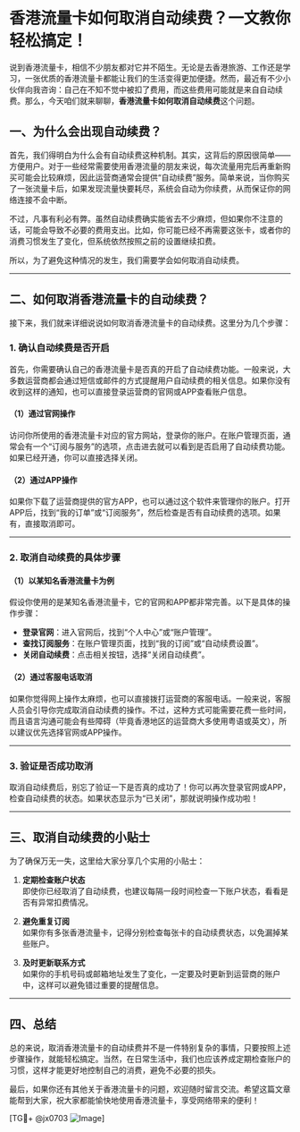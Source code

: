 # 香港流量卡如何取消自动续费？一文教你轻松搞定！

说到香港流量卡，相信不少朋友都对它并不陌生。无论是去香港旅游、工作还是学习，一张优质的香港流量卡都能让我们的生活变得更加便捷。然而，最近有不少小伙伴向我咨询：自己在不知不觉中被扣了费用，而这些费用可能就是来自自动续费。那么，今天咱们就来聊聊，**香港流量卡如何取消自动续费**这个问题。

## 一、为什么会出现自动续费？

首先，我们得明白为什么会有自动续费这种机制。其实，这背后的原因很简单——方便用户。对于一些经常需要使用香港流量的朋友来说，每次流量用完后再重新购买可能会比较麻烦，因此运营商通常会提供“自动续费”服务。简单来说，当你购买了一张流量卡后，如果发现流量快要耗尽，系统会自动为你续费，从而保证你的网络连接不会中断。

不过，凡事有利必有弊。虽然自动续费确实能省去不少麻烦，但如果你不注意的话，可能会导致不必要的费用支出。比如，你可能已经不再需要这张卡，或者你的消费习惯发生了变化，但系统依然按照之前的设置继续扣费。

所以，为了避免这种情况的发生，我们需要学会如何取消自动续费。

---

## 二、如何取消香港流量卡的自动续费？

接下来，我们就来详细说说如何取消香港流量卡的自动续费。这里分为几个步骤：

### 1. 确认自动续费是否开启

首先，你需要确认自己的香港流量卡是否真的开启了自动续费功能。一般来说，大多数运营商都会通过短信或邮件的方式提醒用户自动续费的相关信息。如果你没有收到这样的通知，也可以直接登录运营商的官网或APP查看账户信息。

#### （1）通过官网操作
访问你所使用的香港流量卡对应的官方网站，登录你的账户。在账户管理页面，通常会有一个“订阅与服务”的选项，点击进去就可以看到是否启用了自动续费功能。如果已经开通，你可以直接选择关闭。

#### （2）通过APP操作
如果你下载了运营商提供的官方APP，也可以通过这个软件来管理你的账户。打开APP后，找到“我的订单”或“订阅服务”，然后检查是否有自动续费的选项。如果有，直接取消即可。

---

### 2. 取消自动续费的具体步骤

#### （1）以某知名香港流量卡为例
假设你使用的是某知名香港流量卡，它的官网和APP都非常完善。以下是具体的操作步骤：
- **登录官网**：进入官网后，找到“个人中心”或“账户管理”。
- **查找订阅服务**：在账户管理页面，找到“我的订阅”或“自动续费设置”。
- **关闭自动续费**：点击相关按钮，选择“关闭自动续费”。

#### （2）通过客服电话取消
如果你觉得网上操作太麻烦，也可以直接拨打运营商的客服电话。一般来说，客服人员会引导你完成取消自动续费的操作。不过，这种方式可能需要花费一些时间，而且语言沟通可能会有些障碍（毕竟香港地区的运营商大多使用粤语或英文），所以建议优先选择官网或APP操作。

---

### 3. 验证是否成功取消

取消自动续费后，别忘了验证一下是否真的成功了！你可以再次登录官网或APP，检查自动续费的状态。如果状态显示为“已关闭”，那就说明操作成功啦！

---

## 三、取消自动续费的小贴士

为了确保万无一失，这里给大家分享几个实用的小贴士：

1. **定期检查账户状态**  
   即使你已经取消了自动续费，也建议每隔一段时间检查一下账户状态，看看是否有异常扣费情况。

2. **避免重复订阅**  
   如果你有多张香港流量卡，记得分别检查每张卡的自动续费状态，以免漏掉某些账户。

3. **及时更新联系方式**  
   如果你的手机号码或邮箱地址发生了变化，一定要及时更新到运营商的账户中，这样可以避免错过重要的提醒信息。

---

## 四、总结

总的来说，取消香港流量卡的自动续费并不是一件特别复杂的事情，只要按照上述步骤操作，就能轻松搞定。当然，在日常生活中，我们也应该养成定期检查账户的习惯，这样才能更好地控制自己的消费，避免不必要的损失。

最后，如果你还有其他关于香港流量卡的问题，欢迎随时留言交流。希望这篇文章能帮到大家，祝大家都能愉快地使用香港流量卡，享受网络带来的便利！

[TG💪+ @jx0703 ![Image](https://github.com/user-attachments/assets/dbca1d08-cadb-493c-b0ec-ad6f7a83f270)]